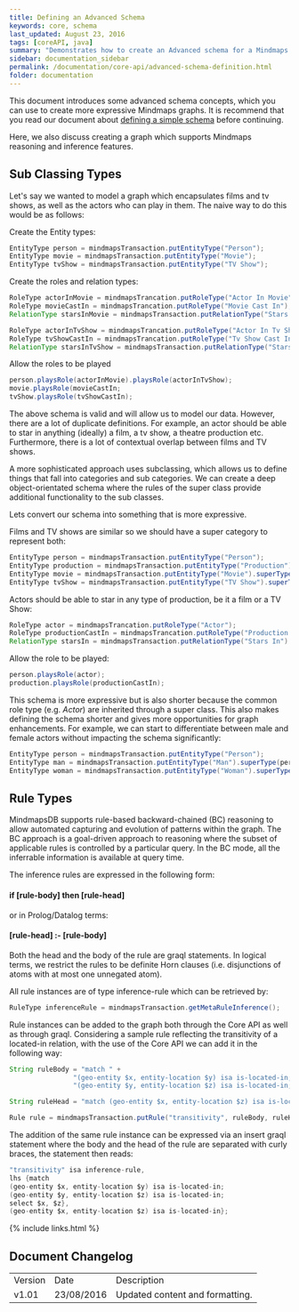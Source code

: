 ```yaml
---
title: Defining an Advanced Schema
keywords: core, schema
last_updated: August 23, 2016
tags: [coreAPI, java]
summary: "Demonstrates how to create an Advanced schema for a Mindmaps knowledge graph."
sidebar: documentation_sidebar
permalink: /documentation/core-api/advanced-schema-definition.html
folder: documentation
---
```



This document introduces some advanced schema concepts, which you can use to create more expressive Mindmaps graphs. It is recommend that you read our document about [defining a simple schema](simple-schema-definition.html) before continuing.

Here, we also discuss creating a graph which supports Mindmaps reasoning and inference features.

## Sub Classing Types

Let's say we wanted to model a graph which encapsulates films and tv shows, as well as the actors who can play in them.
The naive way to do this would be as follows:

Create the Entity types:

```java
EntityType person = mindmapsTransaction.putEntityType("Person");
EntityType movie = mindmapsTransaction.putEntityType("Movie");
EntityType tvShow = mindmapsTransaction.putEntityType("TV Show");
```

Create the roles and relation types:

```java
RoleType actorInMovie = mindmapsTrancation.putRoleType("Actor In Movie");
RoleType movieCastIn = mindmapsTrancation.putRoleType("Movie Cast In");
RelationType starsInMovie = mindmapsTransaction.putRelationType("Stars In Movie").hasRole(actorInMovie).hasRole(movieCastIn);

RoleType actorInTvShow = mindmapsTrancation.putRoleType("Actor In Tv Show");
RoleType tvShowCastIn = mindmapsTrancation.putRoleType("Tv Show Cast In");
RelationType starsInTvShow = mindmapsTransaction.putRelationType("Stars In Tv Show").hasRole(actorInTvShow).hasRole(tvShowCastIn);
```

Allow the roles to be played

```java
person.playsRole(actorInMovie).playsRole(actorInTvShow);
movie.playsRole(movieCastIn;
tvShow.playsRole(tvShowCastIn);
```

The above schema is valid and will allow us to model our data. However, there are a lot of duplicate definitions.
For example, an actor should be able to star in anything (ideally) a film, a tv show, a theatre production etc.  Furthermore, there is a lot of contextual overlap between films and TV shows.

A more sophisticated approach uses subclassing, which allows us to define things that fall into categories and sub categories.
We can create a deep object-orientated schema where the rules of the super class provide additional functionality to the sub classes.

Lets convert our schema into something that is more expressive.

Films and TV shows are similar so we should have a super category to represent both:

```java
EntityType person = mindmapsTransaction.putEntityType("Person");
EntityType production = mindmapsTransaction.putEntityType("Production");
EntityType movie = mindmapsTransaction.putEntityType("Movie").superType();
EntityType tvShow = mindmapsTransaction.putEntityType("TV Show").superType(production);
```

Actors should be able to star in any type of production, be it a film or a TV Show:

```java
RoleType actor = mindmapsTrancation.putRoleType("Actor");
RoleType productionCastIn = mindmapsTrancation.putRoleType("Production Cast In");
RelationType starsIn = mindmapsTransaction.putRelationType("Stars In").hasRole(actor).hasRole(productionCastIn);
```

Allow the role to be played:

```java
person.playsRole(actor);
production.playsRole(productionCastIn);
```

This schema is more expressive but is also shorter because the common role type (e.g. *Actor*) are inherited through a super class.
This also makes defining the schema shorter and gives more opportunities for graph enhancements.
For example, we can start to differentiate between male and female actors without impacting the schema significantly:

```java
EntityType person = mindmapsTransaction.putEntityType("Person");
EntityType man = mindmapsTransaction.putEntityType("Man").superType(person);
EntityType woman = mindmapsTransaction.putEntityType("Woman").superType();
```

## Rule Types

MindmapsDB supports rule-based backward-chained (BC) reasoning to allow automated capturing and evolution of patterns within the graph. The BC approach is a goal-driven approach to reasoning where the subset of applicable rules is controlled by a particular query. In the BC mode, all the inferrable information is available at query time.

The inference rules are expressed in the following form:

#### if [rule-body] then [rule-head]

or in Prolog/Datalog terms:

#### [rule-head] :- [rule-body]

Both the head and the body of the rule are graql statements. In logical terms, we restrict the rules to be definite Horn clauses (i.e. disjunctions of atoms with at most one unnegated atom).

All rule instances are of type inference-rule which can be retrieved by:

```java
RuleType inferenceRule = mindmapsTransaction.getMetaRuleInference();
```

Rule instances can be added to the graph both through the Core API as well as through graql. Considering a sample rule reflecting the transitivity of a located-in relation, with the use of the Core API we can add it in the following way:

```java
String ruleBody = "match " +
                "(geo-entity $x, entity-location $y) isa is-located-in;" +
                "(geo-entity $y, entity-location $z) isa is-located-in; select $x, $z";

String ruleHead = "match (geo-entity $x, entity-location $z) isa is-located-in select $x, $z";

Rule rule = mindmapsTransaction.putRule("transitivity", ruleBody, ruleHead, inferenceRule);
```

The addition of the same rule instance can be expressed via an insert graql statement where the body and the head of the rule are separated with curly braces, the statement then reads:

```java
"transitivity" isa inference-rule,
lhs {match
(geo-entity $x, entity-location $y) isa is-located-in;
(geo-entity $y, entity-location $z) isa is-located-in;
select $x, $z},
(geo-entity $x, entity-location $z) isa is-located-in};
```

{% include links.html %}

## Document Changelog  

<table>
    <tr>
        <td>Version</td>
        <td>Date</td>
        <td>Description</td>        
    </tr>
    <tr>
        <td>v1.01</td>
        <td>23/08/2016</td>
        <td>Updated content and formatting.</td>        
    </tr>


</table>
